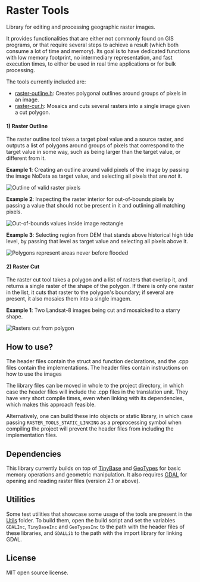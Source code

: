 # Raster Tools

Library for editing and processing geographic raster images.

It provides functionalities that are either not commonly found on GIS programs, or that require several steps to achieve a result (which both consume a lot of time and memory). Its goal is to have dedicated functions with low memory footprint, no intermediary representation, and fast execution times, to either be used in real time applications or for bulk processing.

The tools currently included are:

* [raster-outline.h](src/raster-outline.h): Creates polygonal outlines around groups of pixels in an image.
* [raster-cur.h](src/raster-cut.h): Mosaics and cuts several rasters into a single image given a cut polygon.

#### 1) Raster Outline
The raster outline tool takes a target pixel value and a source raster, and outputs a list of polygons around groups of pixels that correspond to the target value in some way, such as being larger than the target value, or different from it.

**Example 1**: Creating an outline around valid pixels of the image by passing the image NoData as target value, and selecting all pixels that are *not* it.

![Outline of valid raster pixels](https://github.com/robertofig/RasterTools/docs/outline-1.png?raw=true)

**Example 2**: Inspecting the raster interior for out-of-bounds pixels by passing a value that should not be present in it and outlining all matching pixels.

![Out-of-bounds values inside image rectangle](https://github.com/robertofig/RasterTools/docs/outline-2.png?raw=true)

**Example 3**: Selecting region from DEM that stands above historical high tide level, by passing that level as target value and selecting all pixels above it.

![Polygons represent areas never before flooded](https://github.com/robertofig/RasterTools/docs/outline-3.png?raw=true)

#### 2) Raster Cut

The raster cut tool takes a polygon and a list of rasters that overlap it, and returns a single raster of the shape of the polygon. If there is only one raster in the list, it cuts that raster to the polygon's boundary; if several are present, it also mosaics them into a single imagem.

**Example 1**: Two Landsat-8 images being cut and mosaicked to a starry shape.

![Rasters cut from polygon](https://github.com/robertofig/RasterTools/docs/cut-1.png?raw=true)

## How to use?

The header files contain the struct and function declarations, and the .cpp files contain the implementations. The header files contain instructions on how to use the images

The library files can be moved in whole to the project directory, in which case the header files will include the .cpp files in the translation unit. They have very short compile times, even when linking with its dependencies, which makes this approach feasible.

Alternatively, one can build these into objects or static library, in which case passing `RASTER_TOOLS_STATIC_LINKING` as a preprocessing symbol when compiling the project will prevent the header files from including the implementation files.

## Dependencies

This library currently builds on top of [TinyBase](https://github.com/robertofig/TinyBase) and [GeoTypes](https://github.com/robertofig/GeoTypes) for basic memory operations and geometric manipulation. It also requires [GDAL](https://github.com/OSGeo/gdal) for opening and reading raster files (version 2.1 or above).

## Utilities

Some test utilities that showcase some usage of the tools are present in the [Utils](https://github.com/robertofig/RasterTools/utils) folder. To build them, open the build script and set the variables `GDALInc`, `TinyBaseInc` and `GeoTypesInc` to the path with the header files of these libraries, and `GDALLib` to the path with the import library for linking GDAL.

## License

MIT open source license.